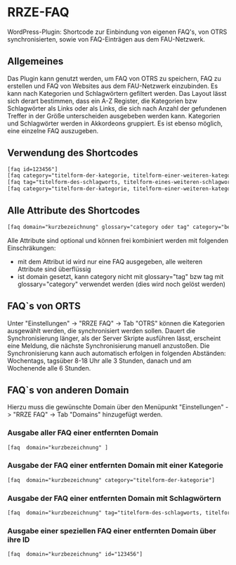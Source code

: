 # RRZE-FAQ
WordPress-Plugin: Shortcode zur Einbindung von eigenen FAQ's, von OTRS synchronisierten, sowie von FAQ-Einträgen aus dem FAU-Netzwerk. 

## Allgemeines

Das Plugin kann genutzt werden, um FAQ von OTRS zu speichern, FAQ zu erstellen und FAQ von Websites aus dem FAU-Netzwerk einzubinden. Es kann nach Kategorien und Schlagwörtern gefiltert werden. Das Layout lässt sich derart bestimmen, dass ein A-Z Register, die Kategorien bzw Schlagwörter als Links oder als Links, die sich nach Anzahl der gefundenen Treffer in der Größe unterscheiden ausgebeben werden kann. Kategorien und Schlagwörter werden in Akkordeons gruppiert. Es ist ebenso möglich, eine einzelne FAQ auszugeben.

## Verwendung des Shortcodes

```html
[faq id=123456"] 
[faq category="titelform-der-kategorie, titelform-einer-weiteren-kategorie"]
[faq tag="titelform-des-schlagworts, titelform-eines-weiteren-schlagworts"]
[faq category="titelform-der-kategorie, titelform-einer-weiteren-kategorie" tag="titelform-des-schlagworts, titelform-eines-weiteren-schlagworts"]
```

## Alle Attribute des Shortcodes

```html
[faq domain="kurzbezeichnung" glossary="category oder tag" category="beliebig-viele-kategorien-kommagetrennt"  category="beliebig-viele-schlagwoerter-kommagetrennt" glossarystyle="a-z oder tagcloud oder tabs" color="medfak oder natfak oder rwfak oder philfak oder techfak" id="123456"] 
```

Alle Attribute sind optional und können frei kombiniert werden mit folgenden Einschräkungen:
- mit dem Attribut id wird nur eine FAQ ausgegeben, alle weiteren Attribute sind überflüssig
- ist domain gesetzt, kann category nicht mit glossary="tag" bzw tag mit glossary="category" verwendet werden (dies wird noch gelöst werden)

## FAQ`s von ORTS

Unter "Einstellungen" -> "RRZE FAQ" -> Tab "OTRS" können die Kategorien ausgewählt werden, die synchronisiert werden sollen. Dauert die Synchronisierung länger, als der Server Skripte ausführen lässt, erscheint eine Meldung, die nächste Synchronisierung manuell anzustoßen. Die Synchronisierung kann auch automatisch erfolgen in folgenden Abständen: Wochentags, tagsüber 8-18 Uhr alle 3 Stunden, danach und am Wochenende alle 6 Stunden.


## FAQ`s von anderen Domain

Hierzu muss die gewünschte Domain über den Menüpunkt "Einstellungen" -> "RRZE FAQ" -> Tab "Domains" hinzugefügt werden.


### Ausgabe aller FAQ einer entfernten Domain

```html
[faq  domain="kurzbezeichnung" ] 
```

### Ausgabe der FAQ einer entfernten Domain mit einer Kategorie

```html
[faq  domain="kurzbezeichnung" category="titelform-der-kategorie"] 
```

### Ausgabe der FAQ einer entfernten Domain mit Schlagwörtern

```html
[faq  domain="kurzbezeichnung" tag="titelform-des-schlagworts, titelform-eines-weiteren-schlagworts"] 
```

### Ausgabe einer speziellen FAQ einer entfernten Domain über ihre ID
```html
[faq  domain="kurzbezeichnung" id="123456"] 
```

